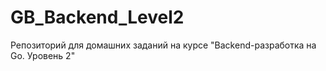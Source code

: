 # GB_Backend_Level2

Репозиторий для домашних заданий на курсе "Backend-разработка на Go. Уровень 2"